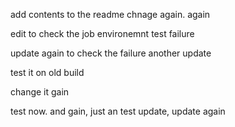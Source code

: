 add contents to the readme
chnage again. again

edit to check the job environemnt test failure

update again to check the failure
another update

test it on old build

change it gain

test now. and gain, just an test update, update again
